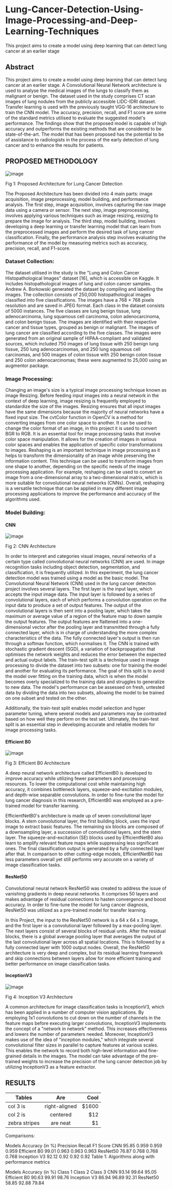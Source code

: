 # Lung-Cancer-Detection-Using-Image-Processing-and-Deep-Learning-Techniques
This project aims to create a model using deep learning that can detect lung cancer at an earlier stage
## Abstract
This project aims to create a model using deep learning that can detect lung cancer at an earlier stage. A Convolutional Neural Network architecture is used to analyse the medical images of the lungs to classify them as malignant or benign.   The dataset used in the study comprises CT scan images of lung nodules from the publicly accessible LIDC-IDRI dataset. Transfer learning is used with the previously taught VGG-16 architecture to train the CNN model. The accuracy, precision, recall, and F1 score are some of the standard metrics utilised to evaluate the suggested model's performance. The findings show that the proposed model is capable of high accuracy and outperforms the existing methods that are considered to be state-of-the-art. The model that has been proposed has the potential to be of assistance to radiologists in the process of the early detection of lung cancer and to enhance the results for patients.
## PROPOSED METHODOLOGY
![image](https://github.com/chirag1902/Lung-Cancer-Detection-Using-Image-Processing-and-Deep-Learning-Techniques/assets/71887495/8b30db95-9b30-45e8-a0cb-709b0c7b12a0)

 
Fig 1: Proposed Architecture for Lung Cancer Detection

The Proposed Architecture has been divided into 4 main parts: image acquisition, image preprocessing, model building, and performance analysis. The first step, image acquisition, involves capturing the raw image data using a camera or sensor. The next step, image preprocessing, involves applying various techniques such as image resizing, resizing to prepare the image for analysis. The third step, model building, involves developing a deep learning or transfer learning model that can learn from the preprocessed images and perform the desired task of lung cancer classification. Finally, the performance analysis step involves evaluating the performance of the model by measuring metrics such as accuracy, precision, recall, and F1-score.

### Dataset Collection:

The dataset utilised in the study is the "Lung and Colon Cancer Histopathological Images" dataset [16], which is accessible on Kaggle. It includes histopathological images of lung and colon cancer samples. Andrew A. Borkowski generated the dataset by compiling and labelling the images. The collection consists of 250,000 histopathological images classified into five classifications. The images have a 768 × 768 pixels resolution and are saved in JPEG format. Each class in the dataset consists of 5000 instances. The five classes are lung benign tissue, lung adenocarcinoma, lung squamous cell carcinoma, colon adenocarcinoma, and colon benign tissue. The images are identified with their respective cancer and tissue  types, grouped as benign or malignant. The images of lung cancer are classified according to the five classes.
The images were generated from an original sample of HIPAA-compliant and validated sources, which included 750 images of lung tissue with 250 benign lung tissue, 250 lung adenocarcinomas, and 250 lung squamous cell carcinomas, and 500 images of colon tissue with 250 benign colon tissue and 250 colon adenocarcinomas; these were augmented to 25,000 using an augmentor package.

### Image Processing:

Changing an image's size is a typical image processing technique known as image Resizing. Before feeding input images into a neural network in the context of deep learning, image resizing is frequently employed to standardize the size of the images. Resizing ensures that all input images have the same dimensions because the majority of neural networks have a fixed input size.
The cvtColor function in OpenCV is a method for converting images from one color space to another. It can be used to change the color format of an image, in this project it is used to convert BGR to RGB. It is an essential tool for image processing tasks that involve color space manipulation. It allows for the creation of images in various color spaces and enables the application of specific color transformations to images.
Reshaping is an important technique in image processing as it helps to transform the dimensionality of an image while preserving the information content. This technique can be used to transform images from one shape to another, depending on the specific needs of the image processing application. For example, reshaping can be used to convert an image from a one-dimensional array to a two-dimensional matrix, which is more suitable for convolutional neural networks (CNNs). Overall, reshaping is a versatile technique that can be applied in many different image processing applications to improve the performance and accuracy of the algorithms used.

### Model Building:
	
#### CNN

 ![image](https://github.com/chirag1902/Lung-Cancer-Detection-Using-Image-Processing-and-Deep-Learning-Techniques/assets/71887495/def9c845-2fa3-4b68-8daf-a2d952e1ee51)

Fig 2: CNN Architecture

In order to interpret and categories visual images, neural networks of a certain type called convolutional neural networks (CNN) are used. In image recognition tasks including object detection, segmentation, and classification, it is frequently utilized. In this experiment, the lung cancer detection model was trained using a  model as the basic model. The Convolutional Neural Network (CNN) used in the lung cancer detection project involves several layers. The first layer is the input layer, which accepts the input image data. The input layer is followed by a series of convolutional layers, each of which performs a convolution operation on the input data to produce a set of output features. 
The output of the convolutional layers is then sent into a pooling layer, which takes the maximum or average value of a region of the feature map to down sample the output features. The output features are flattened into a one-dimensional vector after the pooling layer and transmitted through a fully connected layer, which is in charge of understanding the more complex characteristics of the data. 
The fully connected layer's output is then run through a softmax function, which normalises it. The CNN is trained with stochastic gradient descent (SGD), a variation of backpropagation that optimises the network weights and reduces the error between the expected and actual output labels.
The train-test split is a technique used in image processing to divide the dataset into two subsets: one for training the model and another for evaluating its performance. The goal of this split is to avoid the model over fitting on the training data, which is when the model becomes overly specialized to the training data and struggles to generalize to new data. The model's performance can be assessed on fresh, untested data by dividing the data into two subsets, allowing the model to be trained on one subset and tested on the other. 

Additionally, the train-test split enables model selection and hyper parameter tuning, where several models and parameters may be contrasted based on how well they perform on the test set. Ultimately, the train-test split is an essential step in developing accurate and reliable models for image processing tasks.

#### Efficient B0

![image](https://github.com/chirag1902/Lung-Cancer-Detection-Using-Image-Processing-and-Deep-Learning-Techniques/assets/71887495/b30ee06b-42bd-4993-801b-7386f2394a40)

Fig 3: Efficient B0 Architecture

A deep neural network architecture called EfficientB0 is developed to improve accuracy while utilizing fewer parameters and processing resources. To lower the 
computational cost while maintaining high accuracy, it combines bottleneck layers, squeeze-and-excitation modules, and depth-wise separable convolutions. In order to fine-tune the model for lung cancer diagnosis in this research, EfficientB0 was employed as a pre-trained model for transfer learning.

EfficientNetB0's architecture is made up of seven convolutional layer blocks. A stem convolutional layer, the first building block, uses the input image to extract basic features. The remaining six blocks are composed of a downsampling layer, a succession of convolutional layers, and the stem layer. The squeeze-and-excitation (SE) blocks used by EfficientNetB0 also learn to amplify relevant feature maps while suppressing less significant ones. The final classification output is generated by a fully connected layer after that. In comparison to other cutting-edge models, EfficientNetB0 has less parameters overall yet still performs very accurate on a variety of image classification tasks.

#### ResNet50

Convolutional neural network ResNet50 was created to address the issue of vanishing gradients in deep neural networks. It comprises 50 layers and makes advantage of residual connections to hasten convergence and boost accuracy. In order to fine-tune the model for lung cancer diagnosis, ResNet50 was utilized as a pre-trained model for transfer learning.

In this Project, the input to the ResNet50 network is a 64 x 64 x 3 image, and the first layer is a convolutional layer followed by a max-pooling layer. The next layers consist of several blocks of residual units. After the residual blocks, there is a global average pooling layer that averages the output of the last convolutional layer across all spatial locations. This is followed by a fully connected layer with 1000 output nodes. Overall, the ResNet50 architecture is very deep and complex, but its residual learning framework and skip connections between layers allow for more efficient training and better performance on image classification tasks.

#### InceptionV3

 ![image](https://github.com/chirag1902/Lung-Cancer-Detection-Using-Image-Processing-and-Deep-Learning-Techniques/assets/71887495/4ca68a1e-aad8-4667-83b1-c48025daec7a)

Fig 4: Inception V3 Architecture

A common architecture for image classification tasks is InceptionV3, which has been applied in a number of computer vision applications. By employing 1x1 convolutions to cut down on the number of channels in the feature maps before executing larger convolutions, InceptionV3 implements the concept of a "network in network" method. This increases effectiveness and lowers the number of parameters needed. Moreover, InceptionV3 makes use of the idea of "inception modules," which integrate several convolutional filter sizes in parallel to capture features at various scales. This enables the network to record both high-level information and fine-grained details in the images. The model can take advantage of the pre-trained weights to increase the precision of the lung cancer detection job by utilizing InceptionV3 as a feature extractor.

## RESULTS

| Tables        | Are           | Cool  |
| ------------- |:-------------:| -----:|
| col 3 is      | right-aligned | $1600 |
| col 2 is      | centered      |   $12 |
| zebra stripes | are neat      |    $1 |

Comparisons:

Models	Accuracy (in %)	Precision	Recall	F1 Score
CNN	95.85	0.959	0.959	0.959
Efficient B0	99.01	0.963	0.963	0.963
ResNet50	76.87	0.768	0.768	0.768
Inception V3	92.12	0.92	0.92	0.92
Table 1: Algorithms along with performance metrics

Models	Accuracy (in %)
	Class 1	Class 2	Class 3
CNN	93.14	99.64	95.05
Efficient B0	90.63	99.91	98.76
Inception V3	86.94	96.89	92.31
ResNet50	58.85	92.88	79.84


